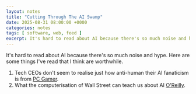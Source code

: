 ```yaml
---
layout: notes
title: "Cutting Through The AI Swamp"
date: 2025-08-31 08:00:00 +0000
categories: notes
tags: [ software, web, feed ]
excerpt: It's hard to read about AI because there's so much noise and hype. Here are some things I've read that I think are worthwhile.
---
```


It's hard to read about AI because there's so much noise and hype. Here are some things I've read that I think are
worthwhile.

1. Tech CEOs don't seem to realise just how anti-human their AI fanaticism is
   from [PC Gamer](https://www.pcgamer.com/software/ai/tech-ceos-dont-seem-to-realise-just-how-anti-human-their-ai-fanaticism-is-and-i-think-its-all-because-of-the-enlightenment).
2. What the computerisation of Wall Street can teach us about
   AI [O'Reilly](https://www.oreilly.com/radar/taming-the-delightful-chaos/).